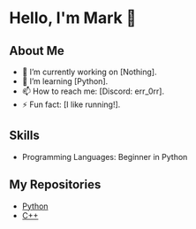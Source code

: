 # Hello, I'm Mark 👋

## About Me
- 🔭 I’m currently working on [Nothing].
- 🌱 I’m learning [Python].
- 📫 How to reach me: [Discord: err_0rr].
- ⚡ Fun fact: [I like running!].

## Skills
- Programming Languages: Beginner in Python

## My Repositories
- [Python](https://github.com/Minka69/Python)
- [C++](https://github.com/Minka69/Cpp)
